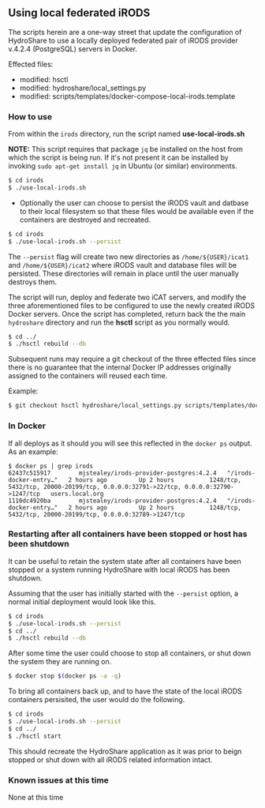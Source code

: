 ## Using local federated iRODS

The scripts herein are a one-way street that update the configuration of HydroShare to use a locally deployed federated pair 
of iRODS provider v.4.2.4 (PostgreSQL) servers in Docker.

Effected files:

-	modified:   hsctl
-	modified:   hydroshare/local_settings.py
-	modified:   scripts/templates/docker-compose-local-irods.template

### How to use

From within the `irods` directory, run the script named **use-local-irods.sh**

**NOTE:** This script requires that package `jq` be installed on the host from which the script is being run. If it's not present it can be installed by invoking `sudo apt-get install jq` in Ubuntu (or similar) environments. 

```bash
$ cd irods
$ ./use-local-irods.sh
```

  - Optionally the user can choose to persist the iRODS vault and datbase to their local filesystem so that these files would be available even if the containers are destroyed and recreated.

  ```bash
  $ cd irods
  $ ./use-local-irods.sh --persist
  ```
  The `--persist` flag will create two new directories as `/home/${USER}/icat1` and `/home/${USER}/icat2` where iRODS vault and database files will be persisted. These directories will remain in place until the user manually destroys them.

The script will run, deploy and federate two iCAT servers, and modify the three aforementioned files to be configured to use the 
newly created iRODS Docker servers. Once the script has completed, return back the the main `hydroshare` directory and run
the **hsctl** script as you normally would.

```bash
$ cd ../
$ ./hsctl rebuild --db
```

Subsequent runs may require a git checkout of the three effected files since there is no guarantee that the internal Docker IP addresses originally assigned to the containers will reused each time. 

Example:

```bash
$ git checkout hsctl hydroshare/local_settings.py scripts/templates/docker-compose-local-irods.template
```

### In Docker

If all deploys as it should you will see this reflected in the `docker ps` output. As an example:

```console
$ docker ps | grep irods
62437c515917        mjstealey/irods-provider-postgres:4.2.4   "/irods-docker-entry…"   2 hours ago         Up 2 hours          1248/tcp, 5432/tcp, 20000-20199/tcp, 0.0.0.0:32791->22/tcp, 0.0.0.0:32790->1247/tcp   users.local.org
1110dc4920ba        mjstealey/irods-provider-postgres:4.2.4   "/irods-docker-entry…"   2 hours ago         Up 2 hours          1248/tcp, 5432/tcp, 20000-20199/tcp, 0.0.0.0:32789->1247/tcp
```

### Restarting after all containers have been stopped or host has been shutdown

It can be useful to retain the system state after all containers have been stopped or a system running HydroShare with local iRODS has been shutdown.

Assuming that the user has initially started with the `--persist` option, a normal initial deployment would look like this.

```bash
$ cd irods
$ ./use-local-irods.sh --persist
$ cd ../
$ ./hsctl rebuild --db
```
After some time the user could choose to stop all containers, or shut down the system they are running on.

```bash
$ docker stop $(docker ps -a -q)
```
To bring all containers back up, and to have the state of the local iRODS containers persisited, the user would do the following.

```bash
$ cd irods
$ ./use-local-irods.sh --persist
$ cd ../
$ ./hsctl start
```

This should recreate the HydroShare application as it was prior to beign stopped or shut down with all iRODS related information intact.

### Known issues at this time

None at this time
